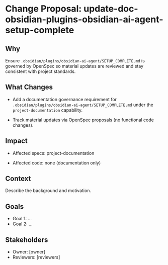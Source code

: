 # Change Proposal: update-doc-obsidian-plugins-obsidian-ai-agent-setup-complete

## Why

Ensure `.obsidian/plugins/obsidian-ai-agent/SETUP_COMPLETE.md` is governed by OpenSpec so material updates are reviewed and stay consistent with project standards.

## What Changes

- Add a documentation governance requirement for `.obsidian/plugins/obsidian-ai-agent/SETUP_COMPLETE.md` under the `project-documentation` capability.

- Track material updates via OpenSpec proposals (no functional code changes).

## Impact

- Affected specs: project-documentation

- Affected code: none (documentation only)

## Context

Describe the background and motivation.


## Goals

- Goal 1: ...
- Goal 2: ...


## Stakeholders

- Owner: [owner]
- Reviewers: [reviewers]


